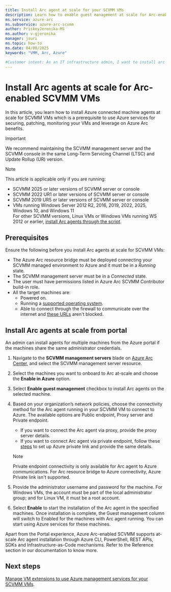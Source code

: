 ```yaml
---
title: Install Arc agent at scale for your SCVMM VMs
description: Learn how to enable guest management at scale for Arc-enabled SCVMM VMs. 
ms.service: azure-arc
ms.subservice: azure-arc-scvmm
author: PriskeyJeronika-MS
ms.author: v-gjeronika
manager: jsuri
ms.topic: how-to 
ms.date: 04/08/2025
keywords: "VMM, Arc, Azure"

#Customer intent: As an IT infrastructure admin, I want to install arc agents to use Azure management services for SCVMM VMs.
---
```


# Install Arc agents at scale for Arc-enabled SCVMM VMs

In this article, you learn how to install Azure connected machine agents at scale for SCVMM VMs which is a prerequisite  to use Azure services for securing, patching, monitoring your VMs and leverage on Azure Arc benefits.

>[!IMPORTANT]
>We recommend maintaining the SCVMM management server and the SCVMM console in the same Long-Term Servicing Channel (LTSC) and Update Rollup (UR) version.

>[!NOTE]
>This article is applicable only if you are running:  
>- SCVMM 2025 or later versions of SCVMM server or console
>- SCVMM 2022 UR1 or later versions of SCVMM server or console
>- SCVMM 2019 UR5 or later versions of SCVMM server or console
>- VMs running Windows Server 2012 R2, 2016, 2019, 2022, 2025, Windows 10, and Windows 11  
>For other SCVMM versions, Linux VMs or Windows VMs running WS 2012 or earlier, [install Arc agents through the script](install-arc-agents-using-script.md).

## Prerequisites

Ensure the following before you install Arc agents at scale for SCVMM VMs:

- The Azure Arc resource bridge must be deployed connecting your SCVMM managed environment to Azure and it must be in a *Running* state.
- The SCVMM management server must be in a *Connected* state.
- The user must have permissions listed in Azure Arc SCVMM Contributor build-in role.
- All the target machines are:
    - Powered on.
    - Running a [supported operating system](../servers/prerequisites.md#supported-operating-systems).
    - Able to connect through the firewall to communicate over the internet and [these URLs](../servers/network-requirements.md?tabs=azure-cloud#urls) aren't blocked.

## Install Arc agents at scale from portal

An admin can install agents for multiple machines from the Azure portal if the machines share the same administrator credentials.

1. Navigate to the **SCVMM management servers** blade on [Azure Arc Center](https://portal.azure.com/#view/Microsoft_Azure_HybridCompute/AzureArcCenterBlade/~/overview), and select the SCVMM management server resource.
2. Select the machines you want to onboard to Arc at-scale and choose the **Enable in Azure** option.
3. Select **Enable guest management** checkbox to install Arc agents on the selected machine.
4. Based on your organization’s network policies, choose the connectivity method for the Arc agent running in your SCVMM VM to connect to Azure. The available options are Public endpoint, Proxy server and Private endpoint.   
     - If you want to connect the Arc agent via proxy, provide the proxy server details.
     - If you want to connect Arc agent via private endpoint, follow these [steps](../servers/private-link-security.md) to set up Azure private link and provide the same details. 

      >[!Note]
      > Private endpoint connectivity is only available for Arc agent to Azure communications. For Arc resource bridge to Azure connectivity, Azure Private link isn't supported.

5. Provide the administrator username and password for the machine. For Windows VMs, the account must be part of the local administrator group; and for Linux VM, it must be a root account. 

6. Select **Enable** to start the installation of the Arc agent in the specified machines. Once installation is complete, the Guest management column will switch to Enabled for the machines with Arc agent running. You can start using Azure services for these machines. 

Apart from the Portal experience, Azure Arc-enabled SCVMM supports at-scale Arc agent installation through Azure CLI, PowerShell, REST APIs, SDKs and Infrastructure-as-Code mechanisms. Refer to the Reference section in our documentation to know more.

## Next steps

[Manage VM extensions to use Azure management services for your SCVMM VMs](../servers/manage-vm-extensions.md).
